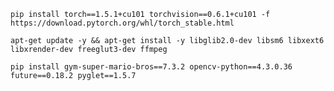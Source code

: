 
```shell script
pip install torch==1.5.1+cu101 torchvision==0.6.1+cu101 -f https://download.pytorch.org/whl/torch_stable.html
```

```shell script
apt-get update -y && apt-get install -y libglib2.0-dev libsm6 libxext6 libxrender-dev freeglut3-dev ffmpeg
```

```shell script
pip install gym-super-mario-bros==7.3.2 opencv-python==4.3.0.36 future==0.18.2 pyglet==1.5.7
```